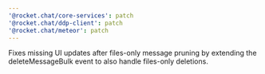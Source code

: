 ```yaml
---
'@rocket.chat/core-services': patch
'@rocket.chat/ddp-client': patch
'@rocket.chat/meteor': patch
---
```


Fixes missing UI updates after files-only message pruning by extending the deleteMessageBulk event to also handle files-only deletions.
